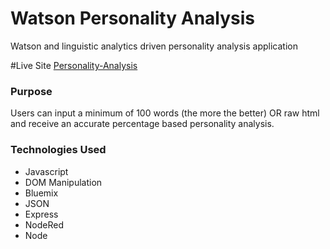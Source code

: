 # Watson Personality Analysis
Watson and linguistic analytics driven personality analysis application

#Live Site
[Personality-Analysis](http://andrew-cer-watson-demo.mybluemix.net/)

### Purpose
Users can input a minimum of 100 words (the more the better) OR raw html and receive an accurate percentage based personality analysis.

### Technologies Used
- Javascript
- DOM Manipulation
- Bluemix
- JSON
- Express
- NodeRed
- Node
